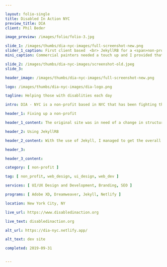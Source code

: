 ```yaml
---

layout: folio-single
title: Disabled In Action NYC
preview_title: DIA
client: Phil Beder

image_preview: /images/folio/folio-3.jpg

slide_1: /images/thumbs/dia-nyc-images/full-screenshot-new.png
slider_1_caption: First client based  <br> JekyllRB for a <span>non-profit</span>  <br> based in <span>New York City</span>
mini_caption: Commercial painters needed a touch up and I provided that quick improvement to their overall feel

slide_2: /images/thumbs/dia-nyc-images/screenshot-old.jpeg
slide_3: 

header_image: /images/thumbs/dia-nyc-images/full-screenshot-new.png

logo: /images/thumbs/dia-nyc-images/dia-logo.png

tagline: Helping those with disablities each day

intro: DIA - NYC is a non-profit based in NYC that has been fighting the good fight to help bring equality with disabilities for years. They came to me through Taproot+ to help them with their website needs. I saw this website as a challenge to use the new platform that I planned to use for easier content management for non-profits and businesses needed. I loaded Jekyll onto their site which is fast loading and can be handled through Netlify.

header_1: Fixing up a non-profit

header_1_content: The original site was in need of a change in structure, content flow, and overall design. The colors needed to standout for the sections as they were the primary way of getting attention to key points. I wanted to give them a more modern and functional website this go around so that they can be up with the times. The last version of the site was made around early 2000s, which was a while ago and hasn't been updated since. Content has but not the overall structure of the site to fit the norm.

header_2: Using JekyllRB

header_2_content: With the use of Jekyll, I managed to get the overall speed and functionality of the site to go to 97 overall on desktop and an 88 overall on mobile. The site was a nice test of making a brand new website on Jekyll. The site also saw an increase in overall users and retention rates by 78% and 15% respectively with the new layout. This made it easier for me to load in the content from a string to certain sections of a site instead of constantly adding the same thing on each page over and over. I would say that Jekyll was a life saver for this project.

header_3: 

header_3_content: 

category: [ non-profit ]

tag: [ non_profit, web_design, ui_design, web_dev ]

services: [ UI/UX Design and Development, Branding, SEO ]

programs: [ Adobe XD, Dreamweaver, Jekyll, Netlify ]

location: New York City, NY

live_url: https://www.disabledinaction.org

live_text: disabledinaction.org

alt_url: https://dia-nyc.netlify.app/

alt_text: dev site

completed: 2019-09-31


---
```

